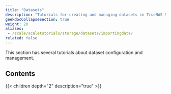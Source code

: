 ```yaml
---
title: "Datasets"
description: "Tutorials for creating and managing datasets in TrueNAS SCALE."
geekdocCollapseSection: true
weight: 20
aliases:
 - /scale/scaletutorials/storage/datasets/importingdata/
related: false
---
```


This section has several tutorials about dataset configuration and management.

## Contents

{{< children depth="2" description="true" >}}
